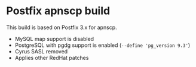 # Postfix apnscp build
This build is based on Postfix 3.x for apnscp. 

- MySQL map support is disabled
- PostgreSQL with pgdg support is enabled (`--define 'pg_version 9.3'`)
- Cyrus SASL removed
- Applies other RedHat patches
